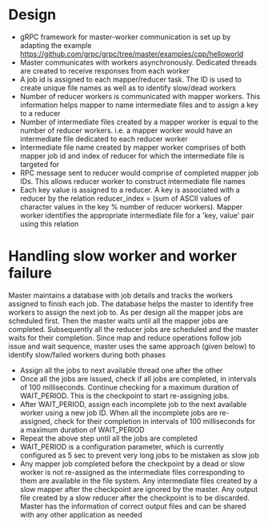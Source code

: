 # Design
- gRPC framework for master-worker communication is set up by adapting the example https://github.com/grpc/grpc/tree/master/examples/cpp/helloworld
- Master communicates with workers asynchronously. Dedicated threads are created to receive responses from each worker
- A job id is assigned to each mapper/reducer task. The ID is used to create unique file names as well as to identify slow/dead workers
- Number of reducer workers is communicated with mapper workers. This information helps mapper to name intermediate files and to assign a key to a reducer
- Number of intermediate files created by a mapper worker is equal to the number of reducer workers. i.e. a mapper worker would have an intermediate file dedicated to each reducer worker
- Intermediate file name created by mapper worker comprises of both mapper job id and index of reducer for which the intermediate file is targeted for
- RPC message sent to reducer would comprise of completed mapper job IDs. This allows reducer worker to construct intermediate file names
- Each key value is assigned to a reducer. A key is associated with a reducer by the relation reducer_index = (sum of ASCII values of character values in the key % number of reducer workers). Mapper worker identifies the appropriate intermediate file for a 'key, value' pair using this relation

# Handling slow worker and worker failure
Master maintains a database with job details and tracks the workers assigned to finish each job. The database helps the master to identify free workers to assign the next job to. As per design all the mapper jobs are scheduled first. Then the master waits until all the mapper jobs are completed. Subsequently all the reducer jobs are scheduled and the master waits for their completion. Since map and reduce operations follow job issue and wait sequence, master uses the same approach (given below) to identify slow/failed workers during both phases
- Assign all the jobs to next available thread one after the other
- Once all the jobs are issued, check if all jobs are completed, in intervals of 100 milliseconds. Continue checking for a maximum duration of WAIT_PERIOD. This is the checkpoint to start re-assigning jobs.
- After WAIT_PERIOD, assign each incomplete job to the next available worker using a new job ID. When all the incomplete jobs are re-assigned, check for their completion in intervals of 100 milliseconds for a maximum duration of WAIT_PERIOD
- Repeat the above step until all the jobs are completed
- WAIT_PERIOD is a configuration parameter, which is currently configured as 5 sec to prevent very long jobs to be mistaken as slow job
- Any mapper job completed before the checkpoint by a dead or slow worker is not re-assigned as the intermediate files corresponding to them are available in the file system. Any intermediate files created by a slow mapper after the checkpoint are ignored by the master. Any output file created by a slow reducer after the checkpoint is to be discarded. Master has the information of correct output files and can be shared with any other application as needed
